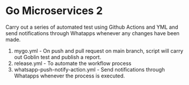 # Go Microservices 2

Carry out a series of automated test using Github Actions and YML and send notifications through Whatapps whenever any changes have been made.

1. mygo.yml - On push and pull request on main branch, script will carry out Goblin test and publish a report. 
2. release.yml - To automate the workflow process
3. whatsapp-push-notify-action.yml - Send notifications through Whatapps whenever the process is executed. 
